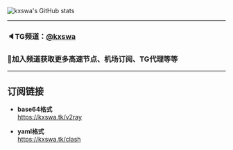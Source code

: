 ![kxswa's GitHub stats](https://github-readme-stats.vercel.app/api?username=kxswa&show_icons=true&theme=radical)
***  
### 🔈TG频道：[@kxswa](https://t.me/kxswa/) 
### 🔔加入频道获取更多高速节点、机场订阅、TG代理等等  
***  
## 订阅链接
- **base64格式**  
https://kxswa.tk/v2ray

- **yaml格式**  
https://kxswa.tk/clash

